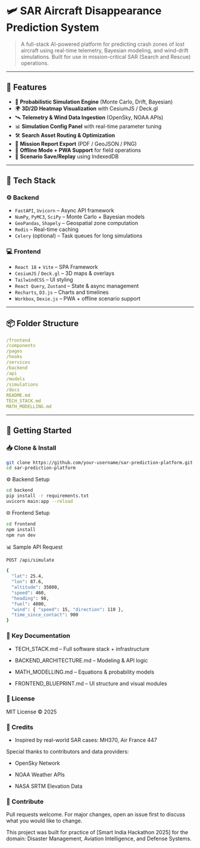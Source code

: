 # 🛩️ SAR Aircraft Disappearance Prediction System

> A full-stack AI-powered platform for predicting crash zones of lost aircraft using real-time telemetry, Bayesian modeling, and wind-drift simulations. Built for use in mission-critical SAR (Search and Rescue) operations.

---

## 📌 Features

- 🧠 **Probabilistic Simulation Engine** (Monte Carlo, Drift, Bayesian)
- 🌍 **3D/2D Heatmap Visualization** with CesiumJS / Deck.gl
- 🛰️ **Telemetry & Wind Data Ingestion** (OpenSky, NOAA APIs)
- 📊 **Simulation Config Panel** with real-time parameter tuning
- 🛠️ **Search Asset Routing & Optimization**
- 🧾 **Mission Report Export** (PDF / GeoJSON / PNG)
- 🔁 **Offline Mode + PWA Support** for field operations
- 💾 **Scenario Save/Replay** using IndexedDB

---

## 🧱 Tech Stack

### ⚙️ Backend
- `FastAPI`, `Uvicorn` – Async API framework
- `NumPy`, `PyMC3`, `SciPy` – Monte Carlo + Bayesian models
- `GeoPandas`, `Shapely` – Geospatial zone computation
- `Redis` – Real-time caching
- `Celery` (optional) – Task queues for long simulations

### 💻 Frontend
- `React 18` + `Vite` – SPA Framework
- `CesiumJS` / `Deck.gl` – 3D maps & overlays
- `TailwindCSS` – UI styling
- `React Query`, `Zustand` – State & async management
- `Recharts`, `D3.js` – Charts and timelines
- `Workbox`, `Dexie.js` – PWA + offline scenario support

---

## 📦 Folder Structure
```yaml
/frontend
/components
/pages
/hooks
/services
/backend
/api
/models
/simulations
/docs
README.md
TECH_STACK.md
MATH_MODELLING.md
```
---

## 🚀 Getting Started

### 📥 Clone & Install

```bash
git clone https://github.com/your-username/sar-prediction-platform.git
cd sar-prediction-platform
```
⚙️ Backend Setup
```bash
cd backend
pip install -r requirements.txt
uvicorn main:app --reload
```
🌐 Frontend Setup
```bash
cd frontend
npm install
npm run dev
```
📊 Sample API Request
```bash
POST /api/simulate

{
  "lat": 25.4,
  "lon": 87.6,
  "altitude": 35000,
  "speed": 460,
  "heading": 98,
  "fuel": 4000,
  "wind": { "speed": 15, "direction": 110 },
  "time_since_contact": 900
}
```
### 📁 Key Documentation
- TECH_STACK.md – Full software stack + infrastructure

- BACKEND_ARCHITECTURE.md – Modeling & API logic

- MATH_MODELLING.md – Equations & probability models

- FRONTEND_BLUEPRINT.md – UI structure and visual modules

### 📜 License
MIT License © 2025 

### 🧠 Credits
- Inspired by real-world SAR cases: MH370, Air France 447

 Special thanks to contributors and data providers:

- OpenSky Network

- NOAA Weather APIs

- NASA SRTM Elevation Data

### 🙌 Contribute
Pull requests welcome. For major changes, open an issue first to discuss what you would like to change.

This project was built for practice of [Smart India Hackathon 2025] for the domain: Disaster Management, Aviation Intelligence, and Defense Systems.


